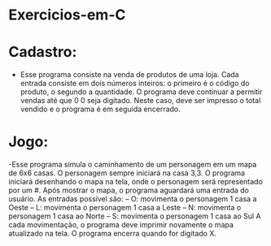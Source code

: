 # Exercicios-em-C

# Cadastro:

  - Esse programa consiste na venda de produtos de uma loja. Cada entrada consiste em dois números inteiros: o primeiro é o código do produto, o segundo a quantidade. O programa deve continuar a permitir vendas até que 0 0 seja digitado. Neste caso, deve ser impresso o total vendido e o programa é em seguida encerrado.

# Jogo:

  -Esse programa simula o caminhamento de um personagem em um mapa de 6x6 casas. O personagem sempre iniciará na casa 3,3. O programa iniciará desenhando o mapa na tela, onde o personagem será representado por um #. Após mostrar o mapa, o programa aguardará uma entrada do usuário. As entradas possível são:
– O: movimenta o personagem 1 casa a Oeste
– L: movimenta o personagem 1 casa a Leste
– N: movimenta o personagem 1 casa ao Norte
– S: movimenta o personagem 1 casa ao Sul
A cada movimentação, o programa deve imprimir
novamente o mapa atualizado na tela. O programa encerra quando for digitado X.
